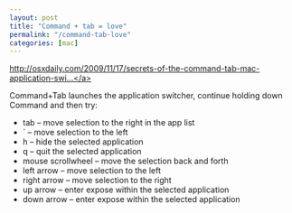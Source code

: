 ```yaml
---
layout: post
title: "Command + tab = love"
permalink: "/command-tab-love"
categories: [mac]
---
```


<a href="http://osxdaily.com/2009/11/17/secrets-of-the-command-tab-mac-application-switcher/">http://osxdaily.com/2009/11/17/secrets-of-the-command-tab-mac-application-swi...</a>

Command+Tab launches the application switcher, continue holding down Command and then try:
<ul>
	<li>tab – move selection to the right in the app list</li>
	<li>` – move selection to the left</li>
	<li>h – hide the selected application</li>
	<li>q – quit the selected application</li>
	<li>mouse scrollwheel – move the selection back and forth</li>
	<li>left arrow – move selection to the left</li>
	<li>right arrow – move selection to the right</li>
	<li>up arrow – enter expose within the selected application</li>
	<li>down arrow – enter expose within the selected application</li>
</ul>
